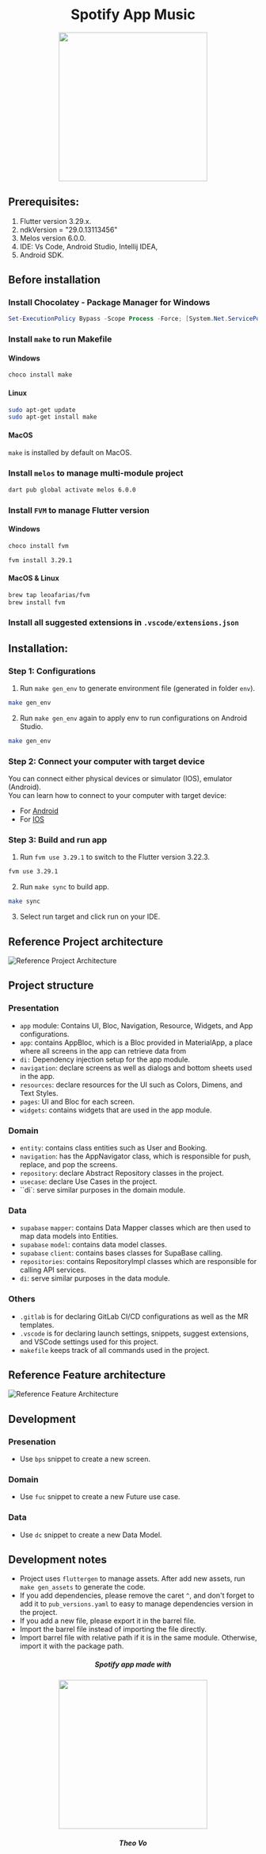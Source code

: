 <center>
    <h1>Spotify App Music</h1>
    <img src="/images/icon_app.png" width="300px"/>
</center>

## Prerequisites:

1. Flutter version 3.29.x.
2. ndkVersion = "29.0.13113456"
3. Melos version 6.0.0.
4. IDE: Vs Code, Android Studio, Intellij IDEA,
5. Android SDK.

## Before installation

### Install Chocolatey - Package Manager for Windows

```powershell
Set-ExecutionPolicy Bypass -Scope Process -Force; [System.Net.ServicePointManager]::SecurityProtocol = [System.Net.ServicePointManager]::SecurityProtocol -bor 3072; iex ((New-Object System.Net.WebClient).DownloadString('https://community.chocolatey.org/install.ps1'))
```

### Install `make` to run Makefile

#### Windows

```sh
choco install make
```

#### Linux

```sh
sudo apt-get update
sudo apt-get install make
```

#### MacOS

`make` is installed by default on MacOS.

### Install `melos` to manage multi-module project

```sh
dart pub global activate melos 6.0.0
```

### Install `FVM` to manage Flutter version

#### Windows

```sh
choco install fvm
```

```sh
fvm install 3.29.1
```

#### MacOS & Linux

```sh
brew tap leoafarias/fvm
brew install fvm
```

### Install all suggested extensions in `.vscode/extensions.json`

## Installation:

### Step 1: Configurations

1. Run `make gen_env` to generate environment file (generated in folder `env`).

```sh
make gen_env
```

2. Run `make gen_env` again to apply env to run configurations on Android Studio.

```sh
make gen_env
```

### Step 2: Connect your computer with target device

You can connect either physical devices or simulator (IOS), emulator (Android).  
You can learn how to connect to your computer with target device:

- For [Android](https://docs.flutter.dev/get-started/install/windows/mobile?tab=virtual#configure-your-target-android-device)
- For [IOS](https://docs.flutter.dev/get-started/install/macos/mobile-ios?tab=vscode#configure-your-target-ios-device)

### Step 3: Build and run app

1. Run `fvm use 3.29.1` to switch to the Flutter version 3.22.3.

```sh
fvm use 3.29.1
```

2. Run `make sync` to build app.

```sh
make sync
```

3. Select run target and click run on your IDE.

## Reference Project architecture

![Reference Project Architecture](/images/project_architecture.png)

## Project structure

### Presentation

- `app` module: Contains UI, Bloc, Navigation, Resource, Widgets, and App configurations.
- `app`: contains AppBloc, which is a Bloc provided in MaterialApp, a place where all screens in the app can retrieve data from
- `di:` Dependency injection setup for the app module.
- `navigation`: declare screens as well as dialogs and bottom sheets used in the app.
- `resources`: declare resources for the UI such as Colors, Dimens, and Text Styles.
- `pages`: UI and Bloc for each screen.
- `widgets`: contains widgets that are used in the app module.

### Domain

- `entity`: contains class entities such as User and Booking.
- `navigation`: has the AppNavigator class, which is responsible for push, replace, and pop the screens.
- `repository`: declare Abstract Repository classes in the project.
- `usecase`: declare Use Cases in the project.
- ``di`: serve similar purposes in the domain module.

### Data

- `supabase` `mapper`: contains Data Mapper classes which are then used to map data models into Entities.
- `supabase` `model`: contains data model classes.
- `supabase` `client`: contains bases classes for SupaBase calling.
- `repositories`: contains RepositoryImpl classes which are responsible for calling API services.
- `di`: serve similar purposes in the data module.

### Others

- `.gitlab` is for declaring GitLab CI/CD configurations as well as the MR templates.
- `.vscode` is for declaring launch settings, snippets, suggest extensions, and VSCode settings used for this project.
- `makefile` keeps track of all commands used in the project.

## Reference Feature architecture

![Reference Feature Architecture](/images/feature_architecture.png)

## Development

### Presenation

- Use `bps` snippet to create a new screen.

### Domain

- Use `fuc` snippet to create a new Future use case.

### Data

- Use `dc` snippet to create a new Data Model.

## Development notes

- Project uses `fluttergen` to manage assets. After add new assets, run `make gen_assets` to generate the code.
- If you add dependencies, please remove the caret `^`, and don't forget to add it to `pub_versions.yaml` to easy to manage dependencies version in the project.
- If you add a new file, please export it in the barrel file.
- Import the barrel file instead of importing the file directly.
- Import barrel file with relative path if it is in the same module. Otherwise, import it with the package path.

<center>
    <h5>Spotify app made with</h5>
    <img src="/images/flutter.png" width="300px">
    <h5>Theo Vo</h5>
</center>
